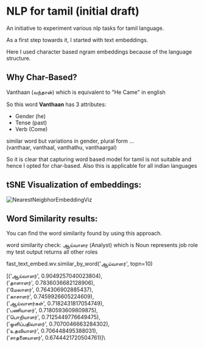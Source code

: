# NLP for tamil (initial draft)

An initiative to experiment various nlp tasks for tamil
language.

As a first step towards it, I started with text embeddings.

Here I used character based ngram embeddings because of the language structure.

## Why Char-Based?
Vanthaan (வந்தான்)
which is equivalent to "He Came" in english

So this word **Vanthaan** has 3 attributes:
- Gender (he)
- Tense (past)
- Verb (Come)

similar word but variations in gender, plural form ...  
(vanthaar, vanthaal, vanthathu, vanthaargal)
 
 So it is clear that capturing word based model for tamil 
 is not suitable and hence I opted for char-based. Also
 this is applicable for all indian languages
 
 ## tSNE Visualization of embeddings:
 ![NearestNeigbhorEmbeddingViz](https://github.com/njedison1984/TamilNLP/blob/master/images/NearestNeigbhorEmbeddingViz.PNG)
 
 ## Word Similarity results:
 You can find the word similarity found by using this approach.
 
 word similarity check: ஆய்வாளர (Analyst) which is Noun represents job role
 my test output returns all other roles
 
 fast_text_embed.wv.similar_by_word('ஆய்வாளர்', topn=10) 
 
 [('ஆய்வாளர்', 0.9049257040023804),\
 ('தாளாளர்', 0.7836036682128906),\
 ('மேலாளர்', 0.764306902885437),\
 ('காசாளர்', 0.7459926605224609),\
 ('ஆய்வாளர்கள்', 0.7182431817054749),\
 ('பணியாளர்', 0.7180593609809875),\
 ('பொறியாளர்', 0.7125449776649475),\
 ('ஒளிப்பதிவாளர்', 0.7070046663284302),\
 ('உதவியாளர்', 0.706448495388031),\
 ('சாதனையாளர்', 0.6744421720504761)]\
 
 

